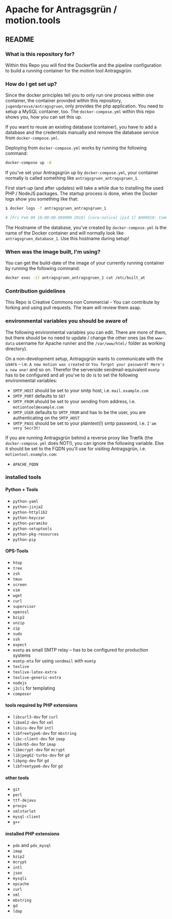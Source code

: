 # Apache for Antragsgrün / motion.tools #
## README ##

### What is this repository for? ###
Within this Repo you will find the Dockerfile and the pipeline configuration to build a running container for the motion tool Antragsgrün.

### How do I get set up? ###
Since the docker principles tell you to only run one process within one container, the container provided within this repository, `jugendpresse/antragsgruen`, only provides the php application. You need to setup a MySQL container, too. The `docker-compose.yml` within this repo shows you, how you can set this up.

If you want to reuse an existing database (container), you have to add a database and the credentials manually and remove the database service from `docker-compose.yml`.

Deploying from `docker-compose.yml` works by running the following command:

```sh
docker-compose up -d
```

If you've set your Antragsgrün up by `docker-compose.yml`, your container normally is called something like `antragsgruen_antragsgruen_1`.

First start-up (and after updates) will take a while due to installing the used PHP / NodeJS packages. The startup process is done, when the Docker logs show you something like that:

```sh
$ docker logs -f antragsgruen_antragsgruen_1

# [Fri Feb 09 10:00:00.000000 2018] [core:notice] [pid 1] AH00010: Command line: 'apache2 -D FOREGROUND'
```


The Hostname of the database, you've created by `docker-compose.yml` is the name of the Docker container and will normally look like `antragsgruen_database_1`. Use this hostname during setup!

### When was the image built, I'm using? ###

You can get the build-date of the image of your currently running container by running the following command:

```sh
docker exec -it antragsgruen_antragsgruen_1 cat /etc/built_at
```

### Contribution guidelines ###

This Repo is Creative Commons non Commercial - You can contribute by forking and using pull requests. The team will review them asap.

### environmental variables you should be aware of ###

The following environmental variables you can edit. There are more of them, but there should be no need to update / change the other ones (as the `www-data` username for Apache runner and the `/var/www/html/` folder as working directory).

On a non-development setup, Antragsgrün wants to communicate with the users – i.e. `A new motion was created` or `You forgot your password? Here's a new one!` and so on. Therefor the serverside sendmail-equivalent `msmtp` has to be configured and all you've to do is to set the following environmental variables:

* `SMTP_HOST` should be set to your smtp host, i.e. `mail.example.com`
* `SMTP_PORT` defaults to `587`
* `SMTP_FROM` should be set to your sending from address, i.e. `motiontool@example.com`
* `SMTP_USER` defaults to `SMTP_FROM` and has to be the user, you are authenticating on the `SMTP_HOST`
* `SMTP_PASS` should be set to your plaintext(!) smtp password, i.e. `I'am very Secr3t!`

If you are running Antragsgrün behind a reverse proxy like Træfik (the `docker-compose.yml` does NOT!), you can ignore the following variable. Else it should be set to the FQDN you'll use for visiting Antragsgrün, i.e. `motiontool.example.com`:

* `APACHE_FQDN`

### installed tools ###

#### Python + Tools ####

* `python-yaml`
* `python-jinja2`
* `python-httplib2`
* `python-keyczar`
* `python-paramiko`
* `python-setuptools`
* `python-pkg-resources`
* `python-pip`

#### OPS-Tools ####

* `htop`
* `tree`
* `zsh`
* `tmux`
* `screen`
* `vim`
* `wget`
* `curl`
* `supervisor`
* `openssl`
* `bzip2`
* `unzip`
* `zip`
* `sudo`
* `ssh`
* `expect`
* `msmtp` as small SMTP relay – has to be configured for production systems
* `msmtp-mta` for using `sendmail` with `msmtp`
* `texlive`
* `texlive-latex-extra` 
* `texlive-generic-extra`
* `nodejs`
* `j2cli` for templating
* `composer`

#### tools required by PHP extensions ####

* `libcurl3-dev` for `curl`
* `libxml2-dev` for `xml`
* `libicu-dev` for `intl`
* `libfreetype6-dev` for `mbstring`
* `libc-client-dev` for `imap`
* `libkrb5-dev` for `imap`
* `libmcrypt-dev` for `mcrypt`
* `libjpeg62-turbo-dev` for `gd`
* `libpng-dev` for `gd`
* `libfreetype6-dev` for `gd`

#### other tools ####

* `git`
* `perl`
* `ttf-dejavu`
* `procps`
* `xmlstarlet`
* `mysql-client`
* `g++`

#### installed PHP extensions ####

* `pdo` and `pdo_mysql`
* `imap`
* `bzip2`
* `mcrypt`
* `intl`
* `json`
* `mysqli`
* `opcache`
* `curl`
* `xml`
* `mbstring`
* `gd`
* `ldap`

